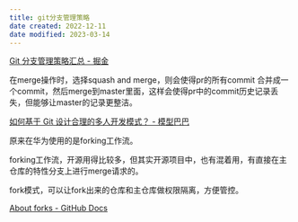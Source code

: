 ```yaml
---
title: git分支管理策略
date created: 2022-12-11
date modified: 2023-03-14
---
```


[Git 分支管理策略汇总 - 掘金](https://juejin.cn/post/7164740289922334727)


在merge操作时，选择squash and merge，则会使得pr的所有commit 合并成一个commit，然后merge到master里面，这样会使得pr中的commit历史记录丢失，但能够让master的记录更整洁。

[如何基于 Git 设计合理的多人开发模式？ - 模型巴巴](https://modelbaba.com/version-control/git/2316.html)

原来在华为使用的是forking工作流。

forking工作流，开源用得比较多，但其实开源项目中，也有混着用，有直接在主仓库的特性分支上进行merge请求的。

fork模式，可以让fork出来的仓库和主仓库做权限隔离，方便管控。

[About forks - GitHub Docs](https://docs.github.com/en/pull-requests/collaborating-with-pull-requests/working-with-forks/about-forks)